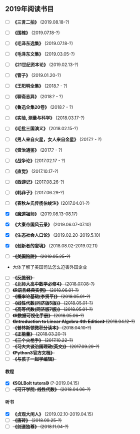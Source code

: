 ## 2019年阅读书目


- [ ] **《三言二拍》** (2019.08.18-?)
- [ ] **《国榷》** (2019.07.18-?)
- [ ] **《毛泽东选集》** (2019.07.18-?)

- [ ] **《毛泽东文集》** (2019.03.05-?)
- [ ] **《21世纪资本论》** (2019.02.13-?)
- [ ] **《管子》** (2019.01.20-?)

- [ ] **《王阳明全集》** (2018.? - ?)
- [ ] **《聊斋志异》** (2018.? - ?)
- [ ] **《鲁迅全集20卷》** (2018.? - ?)
- [ ] **《实验, 测量与科学》** (2018.03.17-?)
- [ ] **《毛批三国演义》** (2018.02.15-?)

- [ ] **《男人来自火星，女人来自金星》** (2017.? - ?)
- [ ] **《资治通鉴》** (2017.? - ?)
- [ ] **《战争论》**(2017.02.17 - ?)
- [ ] **《直觉》** (2017.10.17-?)
- [ ] **《西游记》**(2017.08.26-?)
- [ ] **《韩非子》**(2017.06.29-?)
- [ ] **《春秋左氏传杨伯峻注》**(2017.04.01-?)

- [x] **《魔道祖师》** (2019.08.13-08.17)
- [x] **《大秦帝国风云录》** (2019.06.07-07.10)
- [x] **《生态社会人口论》** (2019.02.20-2019.5.10)
- [x] **《创新者的宭境》** (2018.08.02-2019.02.11)

- [ ] ~~**《美国陷阱》** (2019.05.25-?)~~
 - 大体了解了美国司法怎么迫害外国企业
- [ ] ~~**《反脆弱》**~~
- [ ] ~~**《北师大高中数学必修4》** (2018.07.08-?)~~
- [ ] ~~**《R语言经典实例》** (2018.06.01-?)~~
- [ ] ~~**《概率论基础(李贤平)》** (2018.05.01-?)~~
- [ ] ~~**《线性代数(同济版5版)》** (2018.05.01-?)~~
- [ ] ~~**《高等代数(同济版7版)》** (2018.05.01-?)~~
- [ ] ~~**《R数据可视化手册》** (2018.05.06-?)~~
- [ ] ~~**《Introduction to Linear Algebra 4th Edition》** (2018.04.12-?)~~
- [ ] ~~**《普林斯顿微积分读本》** (2018.04.10-?)~~
- [ ] ~~**《正能量》** (2018.03.20-?)~~
- [ ] ~~**《三个火枪手》** (2017.10.22-?)~~
- [ ] ~~**《习大大谈治国理政(英文)》** (2017.09.29-?)~~
- [ ] ~~**《Python3官方文档》**~~
- [ ] ~~**《与孩子一起学编辑》**~~

#### 教程
- [x] **《SQLBolt tutoral》** (?-2019.04.15)
- [ ] ~~**《可汗学院: 线性代数》** (2018.04.06-?)~~

#### 听书

- [x] **《贞观大闲人》** (2019.02.10-2019.04.15)
- [ ] ~~**《唐砖》** (2018.09.25-?)~~
- [ ] ~~**《剑道独尊》** (2018.11.04-?)~~
